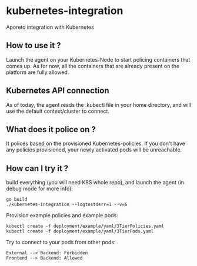 # kubernetes-integration

Aporeto integration with Kubernetes

## How to use it ?

Launch the agent on your Kubernetes-Node to start policing containers that comes up.
As for now, all the containers that are already present on the platform are fully allowed.

## Kubernetes API connection
As of today, the agent reads the .kubectl file in your home directory, and will use the default context/cluster to connect.

## What does it police on ?

It polices based on the provisioned Kubernetes-policies.
If you don't have any policies provisioned, your newly activated pods will be unreachable.

## How can I try it ?

build everything (you will need K8S whole repo), and launch the agent (in debug mode for more info):

```
go build
./kubernetes-integration --logtostderr=1 --v=6
```

Provision example policies and example pods:

```
kubectl create -f deployment/example/yaml/3TierPolicies.yaml
kubectl create -f deployment/example/yaml/3TierPods.yaml
```

Try to  connect to your pods from other pods:

```
External --> Backend: Forbidden
Frontend --> Backend: Allowed
```
